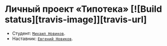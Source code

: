 # Личный проект «Типотека» [![Build status][travis-image]][travis-url]

* Студент: [`Михаил Новиков`](https://up.htmlacademy.ru/nodejs/3/user/188464).
* Наставник: [`Евгений Новиков`](https://htmlacademy.ru/profile/id1499681).
